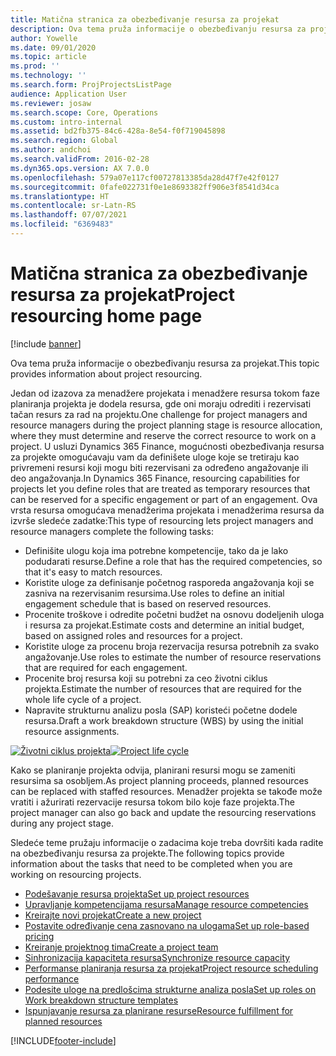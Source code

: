 ```yaml
---
title: Matična stranica za obezbeđivanje resursa za projekat
description: Ova tema pruža informacije o obezbeđivanju resursa za projekat.
author: Yowelle
ms.date: 09/01/2020
ms.topic: article
ms.prod: ''
ms.technology: ''
ms.search.form: ProjProjectsListPage
audience: Application User
ms.reviewer: josaw
ms.search.scope: Core, Operations
ms.custom: intro-internal
ms.assetid: bd2fb375-84c6-428a-8e54-f0f719045898
ms.search.region: Global
ms.author: andchoi
ms.search.validFrom: 2016-02-28
ms.dyn365.ops.version: AX 7.0.0
ms.openlocfilehash: 579a07e117cf00727813385da28d47f7e42f0127
ms.sourcegitcommit: 0fafe022731f0e1e8693382ff906e3f8541d34ca
ms.translationtype: HT
ms.contentlocale: sr-Latn-RS
ms.lasthandoff: 07/07/2021
ms.locfileid: "6369483"
---
```

# <a name="project-resourcing-home-page"></a><span data-ttu-id="e64c7-103">Matična stranica za obezbeđivanje resursa za projekat</span><span class="sxs-lookup"><span data-stu-id="e64c7-103">Project resourcing home page</span></span>

[!include [banner](../includes/banner.md)]

<span data-ttu-id="e64c7-104">Ova tema pruža informacije o obezbeđivanju resursa za projekat.</span><span class="sxs-lookup"><span data-stu-id="e64c7-104">This topic provides information about project resourcing.</span></span>

<span data-ttu-id="e64c7-105">Jedan od izazova za menadžere projekata i menadžere resursa tokom faze planiranja projekta je dodela resursa, gde oni moraju odrediti i rezervisati tačan resurs za rad na projektu.</span><span class="sxs-lookup"><span data-stu-id="e64c7-105">One challenge for project managers and resource managers during the project planning stage is resource allocation, where they must determine and reserve the correct resource to work on a project.</span></span> <span data-ttu-id="e64c7-106">U usluzi Dynamics 365 Finance, mogućnosti obezbeđivanja resursa za projekte omogućavaju vam da definišete uloge koje se tretiraju kao privremeni resursi koji mogu biti rezervisani za određeno angažovanje ili deo angažovanja.</span><span class="sxs-lookup"><span data-stu-id="e64c7-106">In Dynamics 365 Finance, resourcing capabilities for projects let you define roles that are treated as temporary resources that can be reserved for a specific engagement or part of an engagement.</span></span> <span data-ttu-id="e64c7-107">Ova vrsta resursa omogućava menadžerima projekata i menadžerima resursa da izvrše sledeće zadatke:</span><span class="sxs-lookup"><span data-stu-id="e64c7-107">This type of resourcing lets project managers and resource managers complete the following tasks:</span></span>

- <span data-ttu-id="e64c7-108">Definišite ulogu koja ima potrebne kompetencije, tako da je lako podudarati resurse.</span><span class="sxs-lookup"><span data-stu-id="e64c7-108">Define a role that has the required competencies, so that it's easy to match resources.</span></span>
- <span data-ttu-id="e64c7-109">Koristite uloge za definisanje početnog rasporeda angažovanja koji se zasniva na rezervisanim resursima.</span><span class="sxs-lookup"><span data-stu-id="e64c7-109">Use roles to define an initial engagement schedule that is based on reserved resources.</span></span>
- <span data-ttu-id="e64c7-110">Procenite troškove i odredite početni budžet na osnovu dodeljenih uloga i resursa za projekat.</span><span class="sxs-lookup"><span data-stu-id="e64c7-110">Estimate costs and determine an initial budget, based on assigned roles and resources for a project.</span></span>
- <span data-ttu-id="e64c7-111">Koristite uloge za procenu broja rezervacija resursa potrebnih za svako angažovanje.</span><span class="sxs-lookup"><span data-stu-id="e64c7-111">Use roles to estimate the number of resource reservations that are required for each engagement.</span></span>
- <span data-ttu-id="e64c7-112">Procenite broj resursa koji su potrebni za ceo životni ciklus projekta.</span><span class="sxs-lookup"><span data-stu-id="e64c7-112">Estimate the number of resources that are required for the whole life cycle of a project.</span></span>
- <span data-ttu-id="e64c7-113">Napravite strukturnu analizu posla (SAP) koristeći početne dodele resursa.</span><span class="sxs-lookup"><span data-stu-id="e64c7-113">Draft a work breakdown structure (WBS) by using the initial resource assignments.</span></span>

<span data-ttu-id="e64c7-114">[![Životni ciklus projekta](./media/projectresourcing02-1024x812.jpg)](./media/projectresourcing02.jpg)</span><span class="sxs-lookup"><span data-stu-id="e64c7-114">[![Project life cycle](./media/projectresourcing02-1024x812.jpg)](./media/projectresourcing02.jpg)</span></span>

<span data-ttu-id="e64c7-115">Kako se planiranje projekta odvija, planirani resursi mogu se zameniti resursima sa osobljem.</span><span class="sxs-lookup"><span data-stu-id="e64c7-115">As project planning proceeds, planned resources can be replaced with staffed resources.</span></span> <span data-ttu-id="e64c7-116">Menadžer projekta se takođe može vratiti i ažurirati rezervacije resursa tokom bilo koje faze projekta.</span><span class="sxs-lookup"><span data-stu-id="e64c7-116">The project manager can also go back and update the resourcing reservations during any project stage.</span></span>

<span data-ttu-id="e64c7-117">Sledeće teme pružaju informacije o zadacima koje treba dovršiti kada radite na obezbeđivanju resursa za projekte.</span><span class="sxs-lookup"><span data-stu-id="e64c7-117">The following topics provide information about the tasks that need to be completed when you are working on resourcing projects.</span></span>

- [<span data-ttu-id="e64c7-118">Podešavanje resursa projekta</span><span class="sxs-lookup"><span data-stu-id="e64c7-118">Set up project resources</span></span>](set-up-project-resources.md)
- [<span data-ttu-id="e64c7-119">Upravljanje kompetencijama resursa</span><span class="sxs-lookup"><span data-stu-id="e64c7-119">Manage resource competencies</span></span>](manage-resource-competencies.md)
- [<span data-ttu-id="e64c7-120">Kreirajte novi projekat</span><span class="sxs-lookup"><span data-stu-id="e64c7-120">Create a new project</span></span>](create-new-project.md)
- [<span data-ttu-id="e64c7-121">Postavite određivanje cena zasnovano na ulogama</span><span class="sxs-lookup"><span data-stu-id="e64c7-121">Set up role-based pricing</span></span>](set-up-role-based-pricing.md)
- [<span data-ttu-id="e64c7-122">Kreiranje projektnog tima</span><span class="sxs-lookup"><span data-stu-id="e64c7-122">Create a project team</span></span>](create-project-team.md)
- [<span data-ttu-id="e64c7-123">Sinhronizacija kapaciteta resursa</span><span class="sxs-lookup"><span data-stu-id="e64c7-123">Synchronize resource capacity</span></span>](synchronize-resource-capacity.md)
- [<span data-ttu-id="e64c7-124">Performanse planiranja resursa za projekat</span><span class="sxs-lookup"><span data-stu-id="e64c7-124">Project resource scheduling performance</span></span>](project-scheduling-performance.md)
- [<span data-ttu-id="e64c7-125">Podesite uloge na predlošcima strukturne analiza posla</span><span class="sxs-lookup"><span data-stu-id="e64c7-125">Set up roles on Work breakdown structure templates</span></span>](set-up-roles-wbs-template.md)
- [<span data-ttu-id="e64c7-126">Ispunjavanje resursa za planirane resurse</span><span class="sxs-lookup"><span data-stu-id="e64c7-126">Resource fulfillment for planned resources</span></span>](resource-fulfillment-planned-resources.md)


[!INCLUDE[footer-include](../includes/footer-banner.md)]